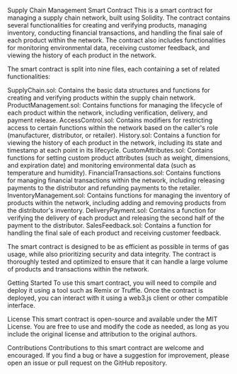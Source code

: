 Supply Chain Management Smart Contract
This is a smart contract for managing a supply chain network, built using Solidity. The contract contains several functionalities for creating and verifying products, managing inventory, conducting financial transactions, and handling the final sale of each product within the network. The contract also includes functionalities for monitoring environmental data, receiving customer feedback, and viewing the history of each product in the network.

The smart contract is split into nine files, each containing a set of related functionalities:

SupplyChain.sol: Contains the basic data structures and functions for creating and verifying products within the supply chain network.
ProductManagement.sol: Contains functions for managing the lifecycle of each product within the network, including verification, delivery, and payment release.
AccessControl.sol: Contains modifiers for restricting access to certain functions within the network based on the caller's role (manufacturer, distributor, or retailer).
History.sol: Contains a function for viewing the history of each product in the network, including its state and timestamp at each point in its lifecycle.
CustomAttributes.sol: Contains functions for setting custom product attributes (such as weight, dimensions, and expiration date) and monitoring environmental data (such as temperature and humidity).
FinancialTransactions.sol: Contains functions for managing financial transactions within the network, including releasing payments to the distributor and refunding payments to the retailer.
InventoryManagement.sol: Contains functions for managing the inventory of products within the network, including adding and removing products from the distributor's inventory.
DeliveryPayment.sol: Contains a function for verifying the delivery of each product and releasing the second half of the payment to the distributor.
SalesFeedback.sol: Contains a function for handling the final sale of each product and receiving customer feedback.

The smart contract is designed to be as efficient as possible in terms of gas usage, while also prioritizing security and data integrity. The contract is thoroughly tested and optimized to ensure that it can handle a large volume of products and transactions within the network.

Getting Started
To use this smart contract, you will need to compile and deploy it using a tool such as Remix or Truffle. Once the contract is deployed, you can interact with it using a web3.js client or other compatible interface.

License
This smart contract is open-source and available under the MIT License. You are free to use and modify the code as needed, as long as you include the original license and attribution to the original authors.

Contributions
Contributions to this smart contract are welcome and encouraged. If you find a bug or have a suggestion for improvement, please open an issue or pull request on the GitHub repository.